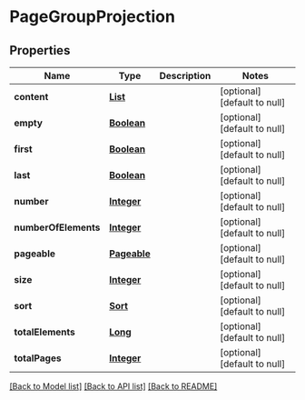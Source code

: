 # PageGroupProjection
## Properties

Name | Type | Description | Notes
------------ | ------------- | ------------- | -------------
**content** | [**List**](GroupProjection.md) |  | [optional] [default to null]
**empty** | [**Boolean**](boolean.md) |  | [optional] [default to null]
**first** | [**Boolean**](boolean.md) |  | [optional] [default to null]
**last** | [**Boolean**](boolean.md) |  | [optional] [default to null]
**number** | [**Integer**](integer.md) |  | [optional] [default to null]
**numberOfElements** | [**Integer**](integer.md) |  | [optional] [default to null]
**pageable** | [**Pageable**](Pageable.md) |  | [optional] [default to null]
**size** | [**Integer**](integer.md) |  | [optional] [default to null]
**sort** | [**Sort**](Sort.md) |  | [optional] [default to null]
**totalElements** | [**Long**](long.md) |  | [optional] [default to null]
**totalPages** | [**Integer**](integer.md) |  | [optional] [default to null]

[[Back to Model list]](../README.md#documentation-for-models) [[Back to API list]](../README.md#documentation-for-api-endpoints) [[Back to README]](../README.md)


